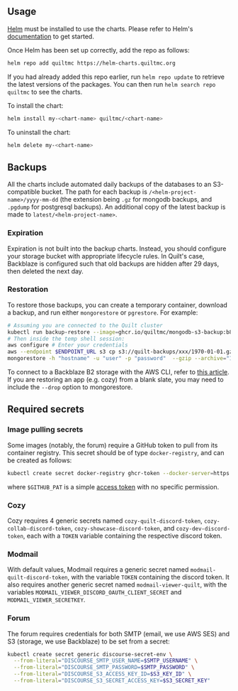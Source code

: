 ## Usage

[Helm](https://helm.sh) must be installed to use the charts.  Please refer to
Helm's [documentation](https://helm.sh/docs) to get started.

Once Helm has been set up correctly, add the repo as follows:

```bash
helm repo add quiltmc https://helm-charts.quiltmc.org
```

If you had already added this repo earlier, run `helm repo update` to retrieve
the latest versions of the packages.  You can then run `helm search repo
quiltmc` to see the charts.

To install the <chart-name> chart:

```bash
helm install my-<chart-name> quiltmc/<chart-name>
```

To uninstall the chart:

```bash
helm delete my-<chart-name>
```


## Backups

All the charts include automated daily backups of the databases to an S3-compatible bucket.
The path for each backup is `/<helm-project-name>/yyyy-mm-dd` (the extension being `.gz` for mongodb backups, and `.pgdump` for postgresql backups).
An additional copy of the latest backup is made to `latest/<helm-project-name>`.

### Expiration

Expiration is not built into the backup charts. Instead, you should configure
your storage bucket with appropriate lifecycle rules.
In Quilt's case, Backblaze is configured such that old backups are hidden after 29 days,
then deleted the next day.

### Restoration

To restore those backups, you can create a temporary container, download a backup, and run either `mongorestore`
or `pgrestore`. For example:

```bash
# Assuming you are connected to the Quilt cluster
kubectl run backup-restore --image=ghcr.io/quiltmc/mongodb-s3-backup:b837205 -it --rm -n quilt -- sh
# Then inside the temp shell session:
aws configure # Enter your credentials
aws --endpoint $ENDPOINT_URL s3 cp s3://quilt-backups/xxx/1970-01-01.gz .
mongorestore -h "hostname" -u "user" -p "password"  --gzip --archive="1970-01-01.gz"
```

To connect to a Backblaze B2 storage with the AWS CLI, refer to [this article](https://www.backblaze.com/docs/cloud-storage-use-the-aws-cli-with-backblaze-b2).
If you are restoring an app (e.g. cozy) from a blank slate, you may need to include the `--drop` option to mongorestore.

## Required secrets

### Image pulling secrets

Some images (notably, the forum) require a GitHub token to pull from its container registry.
This secret should be of type `docker-registry`, and can be created as follows:

```bash
kubectl create secret docker-registry ghcr-token --docker-server=https://ghcr.io/v2/ --docker-username=$GITHUB_USERNAME --docker-password=$GITHUB_PAT --docker-email=$GITHUB_EMAIL
```

where `$GITHUB_PAT` is a simple [access token](https://github.com/settings/tokens) with no specific permission.

### Cozy

Cozy requires 4 generic secrets named `cozy-quilt-discord-token`, `cozy-collab-discord-token`, `cozy-showcase-discord-token`,
and `cozy-dev-discord-token`, each with a `TOKEN` variable containing the respective discord token.

### Modmail

With default values, Modmail requires a generic secret named `modmail-quilt-discord-token`, with the variable `TOKEN` containing the discord token.
It also requires another generic secret named `modmail-viewer-quilt`, with the variables `MODMAIL_VIEWER_DISCORD_OAUTH_CLIENT_SECRET` and `MODMAIL_VIEWER_SECRETKEY`.

### Forum

The forum requires credentials for both SMTP (email, we use AWS SES) and S3 (storage, we use Backblaze) to be set from a secret:

```bash
kubectl create secret generic discourse-secret-env \
  --from-literal="DISCOURSE_SMTP_USER_NAME=$SMTP_USERNAME" \
  --from-literal="DISCOURSE_SMTP_PASSWORD=$SMTP_PASSWORD" \
  --from-literal="DISCOURSE_S3_ACCESS_KEY_ID=$S3_KEY_ID" \
  --from-literal="DISCOURSE_S3_SECRET_ACCESS_KEY=$S3_SECRET_KEY"
```
